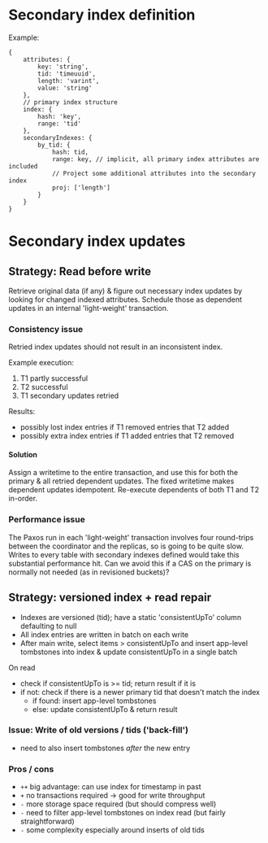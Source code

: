 # Secondary index definition
Example:
```javascrip
{
    attributes: {
        key: 'string',
        tid: 'timeuuid',
        length: 'varint',
        value: 'string'
    },
    // primary index structure
    index: {
        hash: 'key',
        range: 'tid'
    },
    secondaryIndexes: {
        by_tid: {
            hash: tid,
            range: key, // implicit, all primary index attributes are included
            // Project some additional attributes into the secondary index
            proj: ['length']
        }
    }
}
```

# Secondary index updates
## Strategy: Read before write
Retrieve original data (if any) & figure out necessary index updates by
looking for changed indexed attributes. Schedule those as dependent updates in
an internal 'light-weight' transaction.

### Consistency issue
Retried index updates should not result in an inconsistent index.

Example execution:

1. T1 partly successful
2. T2 successful
3. T1 secondary updates retried

Results:
- possibly lost index entries if T1 removed entries that T2 added
- possibly extra index entries if T1 added entries that T2 removed

#### Solution
Assign a writetime to the entire transaction, and use this for
both the primary & all retried dependent updates. The fixed writetime makes
dependent updates idempotent. Re-execute dependents of both T1 and T2
in-order.
    
### Performance issue
The Paxos run in each 'light-weight' transaction involves four round-trips
between the coordinator and the replicas, so is going to be quite slow. Writes
to every table with secondary indexes defined would take this substantial
performance hit. Can we avoid this if a CAS on the primary is normally not
needed (as in revisioned buckets)?

## Strategy: versioned index + read repair
- Indexes are versioned (tid); have a static 'consistentUpTo' column
  defaulting to null
- All index entries are written in batch on each write
- After main write, select items > consistentUpTo and insert app-level
  tombstones into index & update consistentUpTo in a single batch

On read
- check if consistentUpTo is >= tid; return result if it is
- if not: check if there is a newer primary tid that doesn't match the index
    - if found: insert app-level tombstones
    - else: update consistentUpTo & return result

### Issue: Write of old versions / tids ('back-fill')
- need to also insert tombstones *after* the new entry

### Pros / cons
- `++` big advantage: can use index for timestamp in past
- `+` no transactions required -> good for write throughput
- `-` more storage space required (but should compress well)
- `-` need to filter app-level tombstones on index read (but fairly
  straightforward)
- `-` some complexity especially around inserts of old tids
